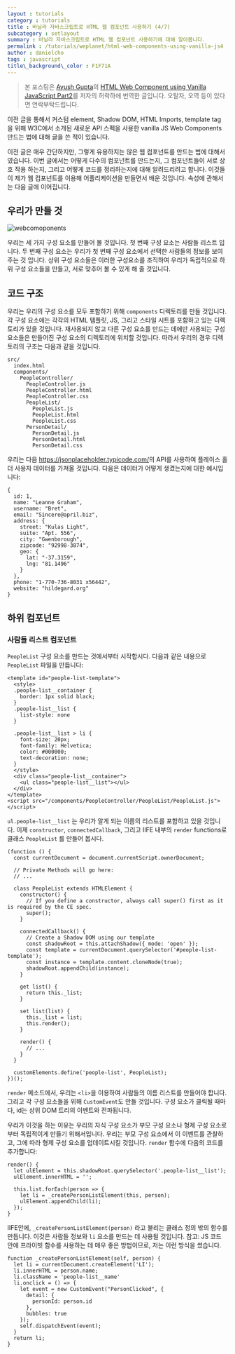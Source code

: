 ```yaml
---
layout : tutorials
category : tutorials
title : 바닐라 자바스크립트로 HTML 웹 컴포넌트 사용하기 (4/7)
subcategory : setlayout
summary : 바닐라 자바스크립트로 HTML 웹 컴포넌트 사용하기에 대해 알아봅니다.
permalink : /tutorials/weplanet/html-web-components-using-vanilla-js4
author : danielcho
tags : javascript 
title\_background\_color : F1F71A
---
```




> 본 포스팅은 [Ayush Gupta](https://ayushgp.github.io/)의 [HTML Web Component using Vanilla JavaScript Part2](https://ayushgp.github.io/html-web-components-using-vanilla-js-part-2/)를 저자의 허락하에 번역한 글입니다. 오탈자, 오역 등이 있다면 연락부탁드립니다.

  

이전 글을 통해서 커스텀 element, Shadow DOM, HTML Imports, template tag 을 위해 W3C에서 소개된 새로운 API 스펙을 사용한 vanilla JS Web Components 만드는 법에 대해 글을 쓴 적이 있습니다.



이전 글은 매우 간단하지만, 그렇게 유용하지는 않은 웹 컴포넌트를 만드는 법에 대해서 였습니다. 이번 글에서는 어떻게 다수의 컴포넌트를 만드는지, 그 컴포넌트들이 서로 상호 작용 하는지, 그리고 어떻게 코드를 정리하는지에 대해 알려드리려고 합니다. 이것들이 제가 웹 컴포넌트를 이용해 어플리케이션을 만들면서 배운 것입니다. 속성에 관해서는 다음 글에 이어집니다.



## 우리가 만들 것 

![webcomoponents](https://user-images.githubusercontent.com/7992943/32207972-794dd8de-be25-11e7-8333-37aece4c030c.gif)

우리는 세 가지 구성 요소를 만들어 볼 것입니다. 첫 번째 구성 요소는 사람들 리스트 입니다. 두 번째 구성 요소는 우리가 첫 번째 구성 요소에서 선택한 사람들의 정보를 보여주는 것 입니다. 상위 구성 요소들은 이러한 구성요소를 조직하여 우리가 독립적으로 하위 구성 요소들을 만들고, 서로 맞추어 볼 수 있게 해 줄 것입니다. 



## 코드 구조

우리는 우리의 구성 요소를 모두 포함하기 위해 `components` 디렉토리를 만들 것입니다. 각 구성 요소에는 각각의 HTML 템플릿, JS, 그리고 스타일 시트를 포함하고 있는 디렉토리가 있을 것입니다. 재사용되지 않고 다른 구성 요소를 만드는 데에만 사용되는 구성 요소들은 만들어진 구성 요소의 디렉토리에 위치할 것입니다. 따라서 우리의 경우 디렉토리의 구조는 다음과 같을 것입니다.                                                                                                                                                                                                                                                                                                                                                                                                                                                                                                                                                                                                                                                                                                                                                                                                                    

```
src/
  index.html
  components/
    PeopleController/
      PeopleController.js
      PeopleController.html
      PeopleController.css
      PeopleList/
        PeopleList.js
        PeopleList.html
        PeopleList.css
      PersonDetail/
        PersonDetail.js
        PersonDetail.html
        PersonDetail.css
```



우리는 다음 <https://jsonplaceholder.typicode.com/>의 API를 사용하여 플레이스 홀더 사용자 데이터를 가져올 것입니다. 다음은 데이터가 어떻게 생겼는지에 대한 예시입니다:



```
{
  id: 1,
  name: "Leanne Graham",
  username: "Bret",
  email: "Sincere@april.biz",
  address: {
    street: "Kulas Light",
    suite: "Apt. 556",
    city: "Gwenborough",
    zipcode: "92998-3874",
    geo: {
      lat: "-37.3159",
      lng: "81.1496"
    }
  },
  phone: "1-770-736-8031 x56442",
  website: "hildegard.org"
}
```



## 하위 컴포넌트

### 사람들 리스트 컴포넌트

`PeopleList` 구성 요소를 만드는 것에서부터 시작합시다. 다음과 같은 내용으로 `PeopleList` 파일을 만듭니다:



```
<template id="people-list-template">
  <style>
  .people-list__container {
    border: 1px solid black;
  }
  .people-list__list {
    list-style: none
  }

  .people-list__list > li {
    font-size: 20px;
    font-family: Helvetica;
    color: #000000;
    text-decoration: none;
  }
  </style>
  <div class="people-list__container">
    <ul class="people-list__list"></ul>
  </div>
</template>
<script src="/components/PeopleController/PeopleList/PeopleList.js"></script>
```



`ul.people-list__list`  는 우리가 알게 되는 이름의 리스트를 포함하고 있을 것입니다. 이제 `constructor`, `connectedCallback`, 그리고 IIFE 내부의 `render` functions로 클래스 `PeopleList` 를 만들어 봅시다. 



```
(function () {
  const currentDocument = document.currentScript.ownerDocument;

  // Private Methods will go here:
  // ...

  class PeopleList extends HTMLElement {
    constructor() {
      // If you define a constructor, always call super() first as it is required by the CE spec.
      super();
    }

    connectedCallback() {
      // Create a Shadow DOM using our template
      const shadowRoot = this.attachShadow({ mode: 'open' });
      const template = currentDocument.querySelector('#people-list-template');
      const instance = template.content.cloneNode(true);
      shadowRoot.appendChild(instance);
    }
    
    get list() {
      return this._list;
    }

    set list(list) {
      this._list = list;
      this.render();
    }

    render() {
      // ...
    }
  }

  customElements.define('people-list', PeopleList);
})();
```



`render` 메소드에서, 우리는 `<li>`을 이용하여 사람들의 이름 리스트를 만들어야 합니다. 그리고 각 구성 요소들을 위해 `CustomEvent`도 만들 것입니다. 구성 요소가 클릭될 때마다, id는 상위 DOM 트리의 이벤트와 전파됩니다. 

우리가 이것을 하는 이유는 우리의 자식 구성 요소가 부모 구성 요소나 형제 구성 요소로부터 독립적이게 만들기 위해서입니다. 우리는 부모 구성 요소에서 이 이벤트를 관찰하고, 그에 따라 형제 구성 요소를 업데이트시킬 것입니다. `render` 함수에 다음의 코드를 추가합니다:



```
render() {
  let ulElement = this.shadowRoot.querySelector('.people-list__list');
  ulElement.innerHTML = '';

  this.list.forEach(person => {
    let li = _createPersonListElement(this, person);
    ulElement.appendChild(li);
  });
}
```



IIFE안에, `_createPersonListElement(person)` 라고 불리는 클래스 정의 밖의 함수를 만듭니다. 이것은 사람들 정보와 `li` 요소를 만드는 데 사용될 것입니다. 참고: JS 코드 안에 프라이빗 함수를 사용하는 데 매우 좋은 방법이므로, 저는 이런 방식을 썼습니다.



```
function _createPersonListElement(self, person) {
  let li = currentDocument.createElement('LI');
  li.innerHTML = person.name;
  li.className = 'people-list__name'
  li.onclick = () => {
    let event = new CustomEvent("PersonClicked", {
      detail: {
        personId: person.id
      },
      bubbles: true
    });
    self.dispatchEvent(event);
  }
  return li;
}

```




